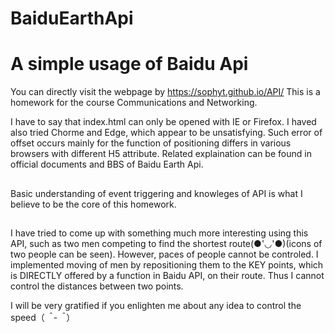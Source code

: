 # BaiduEarthApi
# A simple usage of Baidu Api 
You can directly visit the webpage by https://sophyt.github.io/API/
This is a homework for the course Communications and Networking.

I have to say that index.html can only be opened with IE or Firefox. I haved also tried Chorme and Edge, which appear to be unsatisfying. Such error of offset occurs mainly for the function of positioning differs in various browsers with different H5 attribute. Related explaination can be found in official documents and BBS of Baidu Earth Api.

## 
Basic understanding of event triggering and knowleges of API is what I believe to be the core of this homework. 

##
I have tried to come up with something much more interesting using this API, such as two men competing to find the shortest route(●'◡'●)(icons of two people can be seen). However, paces of people cannot be controled. I implemented moving of men by repositioning them to the KEY points, which is DIRECTLY offered by a function in Baidu API, on their route. Thus I cannot control the distances between two points.

I will be very gratified if you enlighten me about any idea to control the speed（*＾-＾*）

